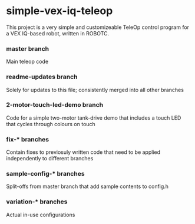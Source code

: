 # simple-vex-iq-teleop

This project is a very simple and customizeable TeleOp control program for a VEX IQ-based robot, written in ROBOTC.

### master branch

Main teleop code

### readme-updates branch

Solely for updates to this file; consistently merged into all other branches

### 2-motor-touch-led-demo branch

Code for a simple two-motor tank-drive demo that includes a touch LED that cycles through colours on touch

### fix-* branches

Contain fixes to previosuly written code that need to be applied independently to different branches

### sample-config-* branches

Split-offs from master branch that add sample contents to config.h

### variation-* branches

Actual in-use configurations
